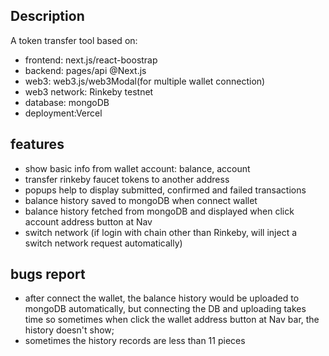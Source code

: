 ## Description
A token transfer tool based on:
- frontend: next.js/react-boostrap
- backend: pages/api @Next.js
- web3: web3.js/web3Modal(for multiple wallet connection)
- web3 network: Rinkeby testnet 
- database: mongoDB
- deployment:Vercel

## features
- show basic info from wallet account: balance, account
- transfer rinkeby faucet tokens to another address
- popups help to display submitted, confirmed and failed transactions
- balance history saved to mongoDB when connect wallet
- balance history fetched from mongoDB and displayed when click account address button at Nav
- switch network (if login with chain other than Rinkeby, will inject a switch network request automatically)

## bugs report
- after connect the wallet, the balance history would be uploaded to mongoDB automatically, but connecting the DB and uploading takes time so sometimes when click the wallet address button at Nav bar, the history doesn't show;
- sometimes the history records are less than 11 pieces